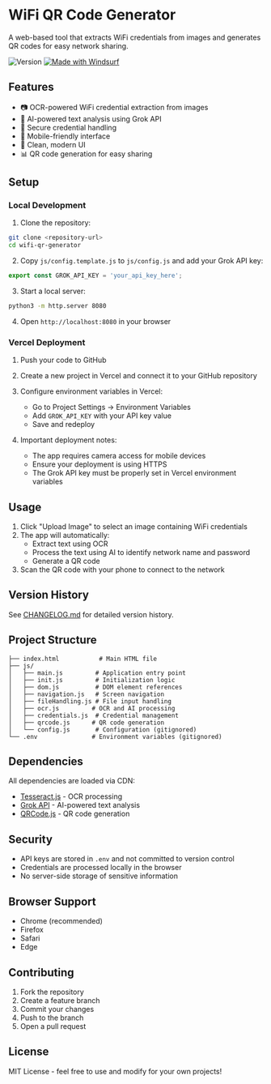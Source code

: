 # WiFi QR Code Generator

A web-based tool that extracts WiFi credentials from images and generates QR codes for easy network sharing.

![Version](https://img.shields.io/badge/version-1.4.2-blue.svg)
[![Made with Windsurf](https://img.shields.io/badge/Made%20with-windsurf.ai-4e54c8.svg)](https://windsurf.ai)

## Features

- 📷 OCR-powered WiFi credential extraction from images
- 🤖 AI-powered text analysis using Grok API
- 🔐 Secure credential handling
- 📱 Mobile-friendly interface
- 🎨 Clean, modern UI
- 📊 QR code generation for easy sharing

## Setup

### Local Development

1. Clone the repository:
```bash
git clone <repository-url>
cd wifi-qr-generator
```

2. Copy `js/config.template.js` to `js/config.js` and add your Grok API key:
```javascript
export const GROK_API_KEY = 'your_api_key_here';
```

3. Start a local server:
```bash
python3 -m http.server 8080
```

4. Open `http://localhost:8080` in your browser

### Vercel Deployment

1. Push your code to GitHub

2. Create a new project in Vercel and connect it to your GitHub repository

3. Configure environment variables in Vercel:
   - Go to Project Settings → Environment Variables
   - Add `GROK_API_KEY` with your API key value
   - Save and redeploy

4. Important deployment notes:
   - The app requires camera access for mobile devices
   - Ensure your deployment is using HTTPS
   - The Grok API key must be properly set in Vercel environment variables

## Usage

1. Click "Upload Image" to select an image containing WiFi credentials
2. The app will automatically:
   - Extract text using OCR
   - Process the text using AI to identify network name and password
   - Generate a QR code
3. Scan the QR code with your phone to connect to the network

## Version History

See [CHANGELOG.md](CHANGELOG.md) for detailed version history.

## Project Structure

```
├── index.html           # Main HTML file
├── js/
│   ├── main.js         # Application entry point
│   ├── init.js         # Initialization logic
│   ├── dom.js          # DOM element references
│   ├── navigation.js   # Screen navigation
│   ├── fileHandling.js # File input handling
│   ├── ocr.js         # OCR and AI processing
│   ├── credentials.js  # Credential management
│   ├── qrcode.js      # QR code generation
│   └── config.js       # Configuration (gitignored)
└── .env               # Environment variables (gitignored)
```

## Dependencies

All dependencies are loaded via CDN:
- [Tesseract.js](https://cdn.jsdelivr.net/npm/tesseract.js) - OCR processing
- [Grok API](https://x.ai) - AI-powered text analysis
- [QRCode.js](https://cdn.jsdelivr.net/npm/qrcode) - QR code generation

## Security

- API keys are stored in `.env` and not committed to version control
- Credentials are processed locally in the browser
- No server-side storage of sensitive information

## Browser Support

- Chrome (recommended)
- Firefox
- Safari
- Edge

## Contributing

1. Fork the repository
2. Create a feature branch
3. Commit your changes
4. Push to the branch
5. Open a pull request

## License

MIT License - feel free to use and modify for your own projects!
